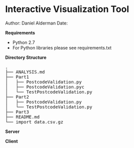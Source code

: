 <h1>Interactive Visualization Tool</h1>

Author: Daniel Alderman
Date: 

**Requirements**
- Python 2.7
- For Python libraries please see requirements.txt 

**Directory Structure**
<pre>
.
├── ANALYSIS.md
├── Part1
│   ├── PostcodeValidation.py
│   ├── PostcodeValidation.pyc
│   └── TestPostcodeValidation.py
├── Part2
│   ├── PostcodeValidation.py
│   └── TestPostcodeValidation.py
├── Part3
├── README.md
└── import_data.csv.gz
</pre>

**Server**


**Client**
